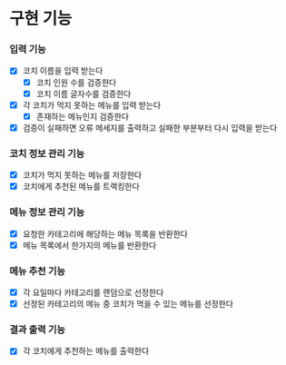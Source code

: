 # 구현 기능

### 입력 기능
- [x] 코치 이름을 입력 받는다
  - [x] 코치 인원 수를 검증한다
  - [x] 코치 이름 글자수를 검증한다
- [x] 각 코치가 먹지 못하는 메뉴를 입력 받는다
  - [x] 존재하는 메뉴인지 검증한다
- [x] 검증이 실패하면 오류 메세지를 출력하고 실패한 부분부터 다시 입력을 받는다

### 코치 정보 관리 기능
- [x] 코치가 먹지 못하는 메뉴를 저장한다
- [x] 코치에게 추천된 메뉴를 트랙킹한다

### 메뉴 정보 관리 기능
- [x] 요청한 카테고리에 해당하는 메뉴 목록을 반환한다
- [x] 메뉴 목록에서 한가지의 메뉴를 반환한다

### 메뉴 추천 기능
- [x] 각 요일마다 카테고리를 랜덤으로 선정한다
- [x] 선정된 카테고리의 메뉴 중 코치가 먹을 수 있는 메뉴를 선정한다

### 결과 출력 기능
- [x] 각 코치에게 추천하는 메뉴를 출력한다
